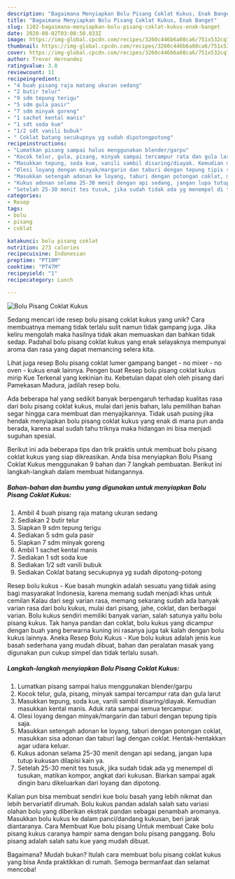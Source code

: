 ```yaml
---
description: "Bagaimana Menyiapkan Bolu Pisang Coklat Kukus, Enak Banget"
title: "Bagaimana Menyiapkan Bolu Pisang Coklat Kukus, Enak Banget"
slug: 1102-bagaimana-menyiapkan-bolu-pisang-coklat-kukus-enak-banget
date: 2020-08-02T03:08:50.033Z
image: https://img-global.cpcdn.com/recipes/3260c446b6a08ca6/751x532cq70/bolu-pisang-coklat-kukus-foto-resep-utama.jpg
thumbnail: https://img-global.cpcdn.com/recipes/3260c446b6a08ca6/751x532cq70/bolu-pisang-coklat-kukus-foto-resep-utama.jpg
cover: https://img-global.cpcdn.com/recipes/3260c446b6a08ca6/751x532cq70/bolu-pisang-coklat-kukus-foto-resep-utama.jpg
author: Trevor Hernandez
ratingvalue: 3.8
reviewcount: 11
recipeingredient:
- "4 buah pisang raja matang ukuran sedang"
- "2 butir telur"
- "9 sdm tepung terigu"
- "5 sdm gula pasir"
- "7 sdm minyak goreng"
- "1 sachet kental manis"
- "1 sdt soda kue"
- "1/2 sdt vanili bubuk"
- " Coklat batang secukupnya yg sudah dipotongpotong"
recipeinstructions:
- "Lumatkan pisang sampai halus menggunakan blender/garpu"
- "Kocok telur, gula, pisang, minyak sampai tercampur rata dan gula larut"
- "Masukkan tepung, soda kue, vanili sambil disaring/diayak. Kemudian masukkan kental manis. Aduk rata sampai semua tercampur."
- "Olesi loyang dengan minyak/margarin dan taburi dengan tepung tipis saja."
- "Masukkan setengah adonan ke loyang, taburi dengan potongan coklat, masukkan sisa adonan dan taburi lagi dengan coklat. Hentak-hentakkan agar udara keluar."
- "Kukus adonan selama 25-30 menit dengan api sedang, jangan lupa tutup kukusan dilapisi kain ya."
- "Setelah 25-30 menit tes tusuk, jika sudah tidak ada yg menempel di tusukan, matikan kompor, angkat dari kukusan. Biarkan sampai agak dingin baru dikeluarkan dari loyang dan dipotong."
categories:
- Resep
tags:
- bolu
- pisang
- coklat

katakunci: bolu pisang coklat 
nutrition: 273 calories
recipecuisine: Indonesian
preptime: "PT10M"
cooktime: "PT47M"
recipeyield: "1"
recipecategory: Lunch

---
```



![Bolu Pisang Coklat Kukus](https://img-global.cpcdn.com/recipes/3260c446b6a08ca6/751x532cq70/bolu-pisang-coklat-kukus-foto-resep-utama.jpg)

Sedang mencari ide resep bolu pisang coklat kukus yang unik? Cara membuatnya memang tidak terlalu sulit namun tidak gampang juga. Jika keliru mengolah maka hasilnya tidak akan memuaskan dan bahkan tidak sedap. Padahal bolu pisang coklat kukus yang enak selayaknya mempunyai aroma dan rasa yang dapat memancing selera kita.

Lihat juga resep Bolu pisang coklat lumer gampang banget - no mixer - no oven - kukus enak lainnya. Pengen buat Resep bolu pisang coklat kukus mirip Kue Terkenal yang kekinian itu. Kebetulan dapat oleh oleh pisang dari Pamekasan Madura, jadilah resep bolu.

Ada beberapa hal yang sedikit banyak berpengaruh terhadap kualitas rasa dari bolu pisang coklat kukus, mulai dari jenis bahan, lalu pemilihan bahan segar hingga cara membuat dan menyajikannya. Tidak usah pusing jika hendak menyiapkan bolu pisang coklat kukus yang enak di mana pun anda berada, karena asal sudah tahu triknya maka hidangan ini bisa menjadi suguhan spesial.


Berikut ini ada beberapa tips dan trik praktis untuk membuat bolu pisang coklat kukus yang siap dikreasikan. Anda bisa menyiapkan Bolu Pisang Coklat Kukus menggunakan 9 bahan dan 7 langkah pembuatan. Berikut ini langkah-langkah dalam membuat hidangannya.

<!--inarticleads1-->

##### Bahan-bahan dan bumbu yang digunakan untuk menyiapkan Bolu Pisang Coklat Kukus:

1. Ambil 4 buah pisang raja matang ukuran sedang
1. Sediakan 2 butir telur
1. Siapkan 9 sdm tepung terigu
1. Sediakan 5 sdm gula pasir
1. Siapkan 7 sdm minyak goreng
1. Ambil 1 sachet kental manis
1. Sediakan 1 sdt soda kue
1. Sediakan 1/2 sdt vanili bubuk
1. Sediakan  Coklat batang secukupnya yg sudah dipotong-potong


Resep bolu kukus - Kue basah mungkin adalah sesuatu yang tidak asing bagi masyarakat Indonesia, karena memang sudah menjadi khas untuk cemilan Kalau dari segi varian rasa, memang sekarang sudah ada banyak varian rasa dari bolu kukus, mulai dari pisang, jahe, coklat, dan berbagai varian. Bolu kukus sendiri memiliki banyak varian, salah satunya yaitu bolu pisang kukus. Tak hanya pandan dan coklat, bolu kukus yang dicampur dengan buah yang berwarna kuning ini rasanya juga tak kalah dengan bolu kukus lainnya. Aneka Resep Bolu Kukus - Kue bolu kukus adalah jenis kue basah sederhana yang mudah dibuat, bahan dan peralatan masak yang digunakan pun cukup simpel dan tidak terlalu susah. 

<!--inarticleads2-->

##### Langkah-langkah menyiapkan Bolu Pisang Coklat Kukus:

1. Lumatkan pisang sampai halus menggunakan blender/garpu
1. Kocok telur, gula, pisang, minyak sampai tercampur rata dan gula larut
1. Masukkan tepung, soda kue, vanili sambil disaring/diayak. Kemudian masukkan kental manis. Aduk rata sampai semua tercampur.
1. Olesi loyang dengan minyak/margarin dan taburi dengan tepung tipis saja.
1. Masukkan setengah adonan ke loyang, taburi dengan potongan coklat, masukkan sisa adonan dan taburi lagi dengan coklat. Hentak-hentakkan agar udara keluar.
1. Kukus adonan selama 25-30 menit dengan api sedang, jangan lupa tutup kukusan dilapisi kain ya.
1. Setelah 25-30 menit tes tusuk, jika sudah tidak ada yg menempel di tusukan, matikan kompor, angkat dari kukusan. Biarkan sampai agak dingin baru dikeluarkan dari loyang dan dipotong.


Kalian pun bisa membuat sendiri kue bolu basah yang lebih nikmat dan lebih bervariatif dirumah. Bolu kukus pandan adalah salah satu variasi olahan bolu yang diberikan ekstrak pandan sebagai penambah aromanya. Masukkan bolu kukus ke dalam panci/dandang kukusan, beri jarak diantaranya. Cara Membuat Kue bolu pisang Untuk membuat Cake bolu pisang kukus caranya hampir sama dengan bolu pisang panggang. Bolu pisang adalah salah satu kue yang mudah dibuat. 

Bagaimana? Mudah bukan? Itulah cara membuat bolu pisang coklat kukus yang bisa Anda praktikkan di rumah. Semoga bermanfaat dan selamat mencoba!
